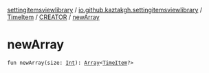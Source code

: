 [settingitemsviewlibrary](../../../index.md) / [io.github.kaztakgh.settingitemsviewlibrary](../../index.md) / [TimeItem](../index.md) / [CREATOR](index.md) / [newArray](./new-array.md)

# newArray

`fun newArray(size: `[`Int`](https://kotlinlang.org/api/latest/jvm/stdlib/kotlin/-int/index.html)`): `[`Array`](https://kotlinlang.org/api/latest/jvm/stdlib/kotlin/-array/index.html)`<`[`TimeItem`](../index.md)`?>`